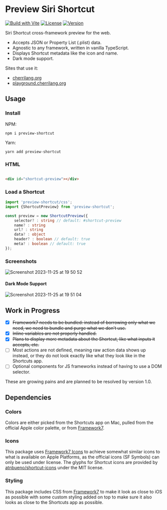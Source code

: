 # Preview Siri Shortcut

[![Build with Vite](https://github.com/electrikmilk/preview-shortcut/actions/workflows/vite.yml/badge.svg)](https://github.com/electrikmilk/preview-shortcut/actions/workflows/vite.yml)
[![License](https://img.shields.io/github/license/electrikmilk/preview-shortcut)](https://github.com/electrikmilk/preview-shortcut/blob/main/LICENSE)
[![Version](https://img.shields.io/npm/v/preview-shortcut)](https://www.npmjs.com/package/preview-shortcut)

Siri Shortcut cross-framework preview for the web.

- Accepts JSON or Property List (.plist) data.
- Agnostic to any framework, written in vanilla TypeScript.
- Displays Shortcut metadata like the icon and name.
- Dark mode support.

Sites that use it:
- [cherrilang.org](https://cherrilang.org)
- [playground.cherrilang.org](https://playground.cherrilang.org)

## Usage

### Install

NPM:

```console
npm i preview-shortcut
```

Yarn:

```console
yarn add preview-shortcut
```

### HTML

```html

<div id="shortcut-preview"></div>
```

### Load a Shortcut

```typescript
import 'preview-shortcut/css';
import {ShortcutPreview} from 'preview-shortcut';

const preview = new ShortcutPreview({
    selector? : string // default: #shortcut-preview
    name? : string
    url? : string
    data? : object
    header? : boolean // default: true
    meta? : boolean // default: true
});
```

### Screenshots

![Screenshot 2023-11-25 at 19 50 52](https://github.com/electrikmilk/preview-shortcut/assets/4368524/60d18d9e-5124-4792-8dd5-3c8d09ae4296)


#### Dark Mode Support

![Screenshot 2023-11-25 at 19 51 04](https://github.com/electrikmilk/preview-shortcut/assets/4368524/9cac0dc7-945c-4ada-804e-5c3e447f0fc3)

## Work in Progress

- [x] ~~Framework7 needs to be bundled: instead of borrowing only what we need, we need to bundle and purge what we
  don't use.~~
- [x] ~~Inline variables are not properly handled.~~
- [x] ~~Plans to display more metadata about the Shortcut, like what inputs it accepts, etc.~~
- [ ] Most actions are not defined, meaning raw action data shows up instead, or they do not look exactly like what they
  look like in the Shortcuts app.
- [ ] Optional components for JS frameworks instead of having to use a DOM selector.

These are growing pains and are planned to be resolved by version 1.0.

## Dependencies

### Colors

Colors are either picked from the Shortcuts app on Mac, pulled from the official Apple color palette, or from [Framework7](https://github.com/framework7io/framework7).

### Icons

This package uses [Framework7 Icons](https://framework7.io/icons/) to achieve somewhat similar icons to what is
available on Apple Platforms, as the official icons (SF Symbols) can only be used under license. The glyphs for Shortcut icons are provided by [atnbueno/shortcut-icons](https://github.com/atnbueno/shortcut-icons) under the MIT license.

### Styling

This package includes CSS from [Framework7](https://github.com/framework7io/framework7) to make it look as close to iOS
as possible with some custom styling added on top to make sure it also looks as close to the Shortcuts app as possible.
